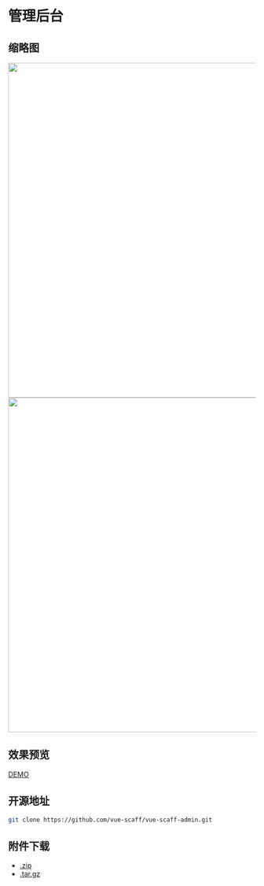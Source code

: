 # 管理后台

## 缩略图

<img src="http://oss.joenix.com/vue-scaff/admin-login.jpg" width="680" />
<img src="http://oss.joenix.com/vue-scaff/admin-dashboard.jpg" width="680" />

## 效果预览

[DEMO](http://vue-scaff-admin.joenix.com/)

## 开源地址

```sh
git clone https://github.com/vue-scaff/vue-scaff-admin.git
```

## 附件下载

- [.zip](https://github.com/vue-scaff/vue-scaff-admin/archive/vue-scaff-admin-v1.0.zip)
- [.tar.gz](https://github.com/vue-scaff/vue-scaff-admin/archive/vue-scaff-admin-v1.0.tar.gz)
